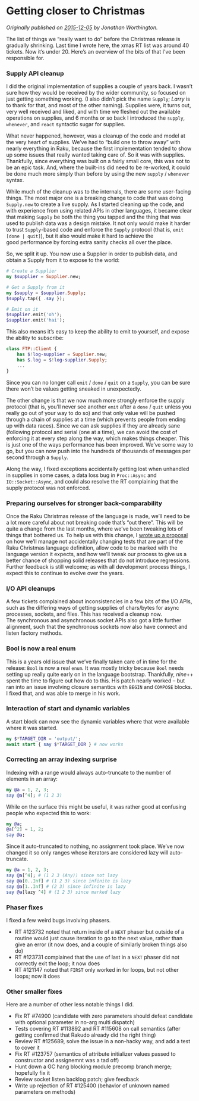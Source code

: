 # Getting closer to Christmas
    
*Originally published on [2015-12-05](https://6guts.wordpress.com/2015/12/05/getting-closer-to-christmas/) by Jonathan Worthington.*

The list of things we “really want to do” before the Christmas release is gradually shrinking. Last time I wrote here, the xmas RT list was around 40 tickets. Now it’s under 20. Here’s an overview of the bits of that I’ve been responsible for.

### Supply API cleanup

I did the original implementation of supplies a couple of years back. I wasn’t sure how they would be received by the wider community, so focused on just getting something working. (I also didn’t pick the name `Supply`; *Larry* is to thank for that, and most of the other naming). Supplies were, it turns out, very well received and liked, and with time we fleshed out the available operations on supplies, and 6 months or so back I introduced the `supply`, `whenever`, and `react` syntactic sugar for supplies.

What never happened, however, was a cleanup of the code and model at the very heart of supplies. We’ve had to “build one to throw away” with nearly everything in Raku, because the first implementation tended to show up some issues that really wanted taking care of. So it was with supplies. Thankfully, since everything was built on a fairly small core, this was not to be an epic task. And, where the built-ins did need to be re-worked, it could be
done much more simply than before by using the new `supply` / `whenever` syntax.

While much of the cleanup was to the internals, there are some user-facing things. The most major one is a breaking change to code that was doing `Supply.new` to create a live supply. As I started cleaning up the code, and with experience from using related APIs in other languages, it became clear that making `Supply` be both the thing you tapped and the thing that was used to publish data was a design mistake. It not only would make it harder to trust `Supply`-based code and enforce the `Supply` protocol (that is, `emit [done | quit]`), but it also would make it hard to achieve the good performance by forcing extra sanity checks all over the place.

So, we split it up. You now use a Supplier in order to publish data, and obtain a Supply from it to expose to the world:

```` raku
# Create a Supplier
my $supplier = Supplier.new;

# Get a Supply from it
my $supply = $supplier.Supply;
$supply.tap({ .say });

# Emit on it
$supplier.emit('oh');
$supplier.emit('hai');
````

This also means it’s easy to keep the ability to emit to yourself, and expose the ability to subscribe:

```` raku
class FTP::Client {
    has $!log-supplier = Supplier.new;
    has $.log = $!log-supplier.Supply;
    ...
}
````

Since you can no longer call `emit` / `done` / `quit` on a `Supply`, you can be sure there won’t be values getting sneaked in unexpectedly.

The other change is that we now much more strongly enforce the supply protocol (that is, you’ll never see another `emit` after a `done` / `quit` unless you really go out of your way to do so) and that only value will be pushed through a chain of supplies at a time (which prevents people from ending up with data races). Since we can ask supplies if they are
already sane (following protocol and serial (one at a time), we can avoid the cost of enforcing it at every step along the way, which makes things cheaper. This is just one of the ways performance has been improved. We’ve some way to go, but you can now push into the hundreds of thousands of messages per second through a `Supply`.

Along the way, I fixed exceptions accidentally getting lost when unhandled in supplies in some cases, a data loss bug in `Proc::Async` and `IO::Socket::Async`, and could also resolve the RT complaining that the supply protocol was not enforced.

### Preparing ourselves for stronger back-comparability

Once the Raku Christmas release of the language is made, we’ll need to be a lot more careful about not breaking code that’s “out there”. This will be quite a change from
the last months, where we’ve been tweaking lots of things that bothered us. To help us with this change, I [wrote up a proposal](https://gist.github.com/jnthn/f3a691016c20f0cc4cfa) on how we’ll manage not accidentally changing tests that are part of the Raku Christmas language definition, allow code to be marked with the language version it expects, and how we’ll tweak our process to give us a better chance of shopping solid releases that do not introduce regressions. Further feedback is still welcome; as with all development process things, I expect this to continue to evolve over the years.

### I/O API cleanups

A few tickets complained about inconsistencies in a few bits of the I/O APIs, such as the differing ways of getting supplies of chars/bytes for async processes, sockets, and files. This has received a cleanup now. The synchronous and asynchronous socket APIs also got a little further alignment, such that the synchronous sockets now also have connect and listen factory methods.

### Bool is now a real enum

This is a years old issue that we’ve finally taken care of in time for the release: `Bool` is now a real `enum`. It was mostly tricky because `Bool` needs setting up really quite early on in the language bootstrap. Thankfully, *nine*++ spent the time to figure out how do to this. His patch nearly worked – but ran into an issue involving closure semantics with `BEGIN` and `COMPOSE` blocks. I fixed that, and was able to merge in his work.

### Interaction of start and dynamic variables

A start block can now see the dynamic variables where that were available where it was started.

```` raku
my $*TARGET_DIR = 'output/';
await start { say $*TARGET_DIR } # now works
````

### Correcting an array indexing surprise

Indexing with a range would always auto-truncate to the number of elements in an array:

```` raku
my @a = 1, 2, 3;
say @a[^4]; # (1 2 3)
````

While on the surface this might be useful, it was rather good at confusing people who expected this to work:

```` raku
my @a;
@a[^2] = 1, 2;
say @a;
````

Since it auto-truncated to nothing, no assignment took place. We’ve now changed it so only ranges whose iterators are considered lazy will auto-truncate.

```` raku
my @a = 1, 2, 3;
say @a[^4]; # (1 2 3 (Any)) since not lazy
say @a[0..Inf] # (1 2 3) since infinite is lazy
say @a[1..Inf] # (2 3) since infinite is lazy
say @a[lazy ^4] # (1 2 3) since marked lazy
````

### Phaser fixes

I fixed a few weird bugs involving phasers.

- RT #123732 noted that return inside of a `NEXT` phaser but outside of a routine would just cause iteration to go to the next value, rather than give an error (it now does, and a couple of similarly broken things also do)
- RT #123731 complained that the use of last in a `NEXT` phaser did not correctly exit the loop; it now does
- RT #121147 noted that `FIRST` only worked in for loops, but not other loops; now it does

### Other smaller fixes

Here are a number of other less notable things I did.

- Fix RT #74900 (candidate with zero parameters should defeat candidate with optional parameter in no-arg multi dispatch)
- Tests covering RT #113892 and RT #115608 on call semantics (after getting confirmed that Rakudo already did the right thing)
- Review RT #125689, solve the issue in a non-hacky way, and add a test to cover it
- Fix RT #123757 (semantics of attribute initializer values passed to constructor and assignemnt was a tad off)
- Hunt down a GC hang blocking module precomp branch merge; hopefully fix it
- Review socket listen backlog patch; give feedback
- Write up rejection of RT #125400 (behavior of unknown named parameters on methods)
